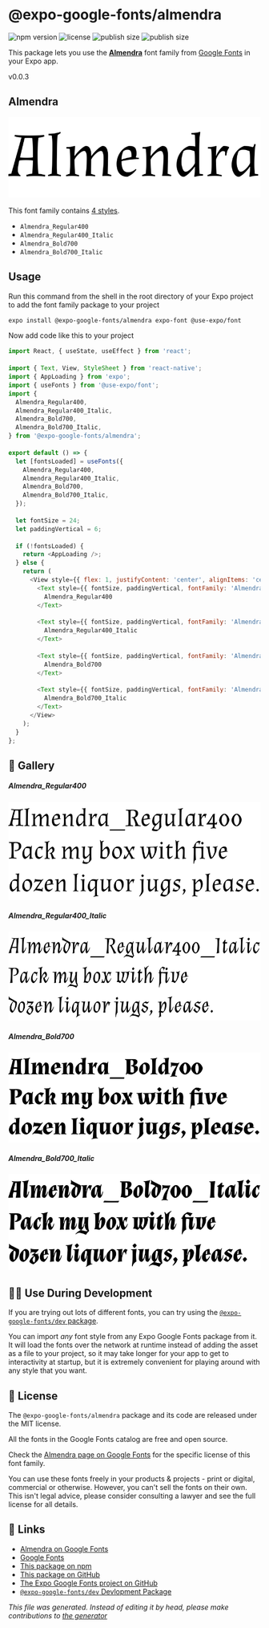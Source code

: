 # @expo-google-fonts/almendra

![npm version](https://flat.badgen.net/npm/v/@expo-google-fonts/almendra)
![license](https://flat.badgen.net/github/license/expo/google-fonts)
![publish size](https://flat.badgen.net/packagephobia/install/@expo-google-fonts/almendra)
![publish size](https://flat.badgen.net/packagephobia/publish/@expo-google-fonts/almendra)

This package lets you use the [**Almendra**](https://fonts.google.com/specimen/Almendra) font family from [Google Fonts](https://fonts.google.com/) in your Expo app.

v0.0.3

## Almendra

![Almendra](./font-family.png)

This font family contains [4 styles](#gallery).

- `Almendra_Regular400`
- `Almendra_Regular400_Italic`
- `Almendra_Bold700`
- `Almendra_Bold700_Italic`

## Usage

Run this command from the shell in the root directory of your Expo project to add the font family package to your project
```sh
expo install @expo-google-fonts/almendra expo-font @use-expo/font
```

Now add code like this to your project
```js
import React, { useState, useEffect } from 'react';

import { Text, View, StyleSheet } from 'react-native';
import { AppLoading } from 'expo';
import { useFonts } from '@use-expo/font';
import {
  Almendra_Regular400,
  Almendra_Regular400_Italic,
  Almendra_Bold700,
  Almendra_Bold700_Italic,
} from '@expo-google-fonts/almendra';

export default () => {
  let [fontsLoaded] = useFonts({
    Almendra_Regular400,
    Almendra_Regular400_Italic,
    Almendra_Bold700,
    Almendra_Bold700_Italic,
  });

  let fontSize = 24;
  let paddingVertical = 6;

  if (!fontsLoaded) {
    return <AppLoading />;
  } else {
    return (
      <View style={{ flex: 1, justifyContent: 'center', alignItems: 'center' }}>
        <Text style={{ fontSize, paddingVertical, fontFamily: 'Almendra_Regular400' }}>
          Almendra_Regular400
        </Text>

        <Text style={{ fontSize, paddingVertical, fontFamily: 'Almendra_Regular400_Italic' }}>
          Almendra_Regular400_Italic
        </Text>

        <Text style={{ fontSize, paddingVertical, fontFamily: 'Almendra_Bold700' }}>
          Almendra_Bold700
        </Text>

        <Text style={{ fontSize, paddingVertical, fontFamily: 'Almendra_Bold700_Italic' }}>
          Almendra_Bold700_Italic
        </Text>
      </View>
    );
  }
};

```

## 🔡 Gallery

##### Almendra_Regular400
![Almendra_Regular400](./08fa6c15ee1bba267ec0f0f30bd11a5be545d922ebd057f450a702f87aa9aaa8.ttf.png)

##### Almendra_Regular400_Italic
![Almendra_Regular400_Italic](./d40d53b865a76778b1362d4e74f6c6294fbde5ae31f24f0173d9401c3fabcddc.ttf.png)

##### Almendra_Bold700
![Almendra_Bold700](./b0792b18907bbbe9c24855a75a53fc8ac926ae12e181ec5bbc70fae19df05bfa.ttf.png)

##### Almendra_Bold700_Italic
![Almendra_Bold700_Italic](./eb34d628f80f6ab95c12f0ef6dd4138d2182b94042d615028af5353e58b9f1ee.ttf.png)


## 👩‍💻 Use During Development

If you are trying out lots of different fonts, you can try using the [`@expo-google-fonts/dev` package](https://github.com/expo/google-fonts/tree/master/font-packages/dev#readme).

You can import *any* font style from any Expo Google Fonts package from it. It will load the fonts
over the network at runtime instead of adding the asset as a file to your project, so it may take longer
for your app to get to interactivity at startup, but it is extremely convenient
for playing around with any style that you want.

## 📖 License

The `@expo-google-fonts/almendra` package and its code are released under the MIT license.

All the fonts in the Google Fonts catalog are free and open source.

Check the [Almendra page on Google Fonts](https://fonts.google.com/specimen/Almendra) for the specific license of this font family.

You can use these fonts freely in your products & projects - print or digital, commercial or otherwise. However, you can't sell the fonts on their own. This isn't legal advice, please consider consulting a lawyer and see the full license for all details.

## 🔗 Links

- [Almendra on Google Fonts](https://fonts.google.com/specimen/Almendra)
- [Google Fonts](https://fonts.google.com/)
- [This package on npm](https://www.npmjs.com/package/@expo-google-fonts/almendra)
- [This package on GitHub](https://github.com/expo/google-fonts/tree/master/font-packages/almendra)
- [The Expo Google Fonts project on GitHub](https://github.com/expo/google-fonts)
- [`@expo-google-fonts/dev` Devlopment Package](https://github.com/expo/google-fonts/tree/master/font-packages/dev)


*This file was generated. Instead of editing it by head, please make contributions to [the generator](https://github.com/expo/google-fonts/tree/master/packages/generator)*
